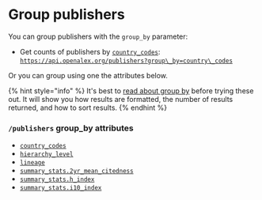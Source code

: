 # Group publishers

You can group publishers with the `group_by` parameter:

* Get counts of publishers by [`country_codes`](publisher-object.md#country\_codes):\
  [`https://api.openalex.org/publishers?group\_by=country\_codes`](https://api.openalex.org/publishers?group\_by=country\_codes)

Or you can group using one the attributes below.

{% hint style="info" %}
It's best to [read about group by](../../how-to-use-the-api/get-groups-of-entities.md) before trying these out. It will show you how results are formatted, the number of results returned, and how to sort results.
{% endhint %}

### `/publishers` group\_by attributes

* [`country_codes`](publisher-object.md#country\_codes)
* [`hierarchy_level`](publisher-object.md#hierarchy\_level)
* [`lineage`](publisher-object.md#lineage)
* [`summary_stats.2yr_mean_citedness`](publisher-object.md#summary\_stats)
* [`summary_stats.h_index`](publisher-object.md#summary\_stats)
* [`summary_stats.i10_index`](publisher-object.md#summary\_stats)
